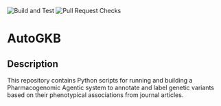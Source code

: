 ![Build and Test](https://github.com/DaneshjouLab/AutoGKB/actions/workflows/build-and-test.yml/badge.svg)
![Pull Request Checks](https://github.com/DaneshjouLab/AutoGKB/actions/workflows/pull_request.yml/badge.svg)

# AutoGKB



## Description

This repository contains Python scripts for running and building a Pharmacogenomic Agentic system to annotate and label genetic variants based on their phenotypical associations from journal articles. 
